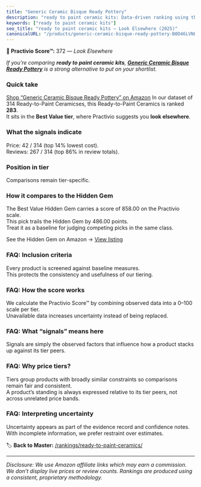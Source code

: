 ```yaml
---
title: "Generic Ceramic Bisque Ready Pottery"
description: "ready to paint ceramic kits: Data-driven ranking using the Practivio Score™. Positioned by quality, value, demand, findability, momentum."
keywords: ["ready to paint ceramic kits"]
seo_title: "ready to paint ceramic kits — Look Elsewhere (2025)"
canonicalURL: "/products/generic-ceramic-bisque-ready-pottery-B0D46LVNL3/"
---
```


**🚫 Practivio Score™:** 372 — _Look Elsewhere_


*If you're comparing **ready to paint ceramic kits**, **[Generic Ceramic Bisque Ready Pottery](https://www.amazon.com/dp/B0D46LVNL3?tag=practivio-20)** is a strong alternative to put on your shortlist.*
### Quick take
[Shop “Generic Ceramic Bisque Ready Pottery” on Amazon](https://www.amazon.com/dp/B0D46LVNL3?tag=practivio-20)
In our dataset of 314 Ready-to-Paint Ceramicses, this Ready-to-Paint Ceramics is ranked **283**.  
It sits in the **Best Value tier**, where Practivio suggests you **look elsewhere**.

### What the signals indicate
Price: 42 / 314 (top 14% lowest cost).  
Reviews: 267 / 314 (top 86% in review totals).  

### Position in tier
Comparisons remain tier-specific.

### How it compares to the Hidden Gem
The Best Value Hidden Gem carries a score of 858.00 on the Practivio scale.  
This pick trails the Hidden Gem by 486.00 points.  
Treat it as a baseline for judging competing picks in the same class.  

See the Hidden Gem on Amazon → [View listing](https://www.amazon.com/dp/B075L8LCTG?tag=practivio-20)

### FAQ: Inclusion criteria
Every product is screened against baseline measures.  
This protects the consistency and usefulness of our tiering.

### FAQ: How the score works
We calculate the Practivio Score™ by combining observed data into a 0–100 scale per tier.  
Unavailable data increases uncertainty instead of being replaced.

### FAQ: What “signals” means here
Signals are simply the observed factors that influence how a product stacks up against its tier peers.

### FAQ: Why price tiers?
Tiers group products with broadly similar constraints so comparisons remain fair and consistent.  
A product’s standing is always expressed relative to its tier peers, not across unrelated price bands.

### FAQ: Interpreting uncertainty
Uncertainty appears as part of the evidence record and confidence notes.  
With incomplete information, we prefer restraint over estimates.


🏷️ **Back to Master:** [/rankings/ready-to-paint-ceramics/](/rankings/ready-to-paint-ceramics/)

---
_Disclosure: We use Amazon affiliate links which may earn a commission. We don’t display live prices or review counts. Rankings are produced using a consistent, proprietary methodology._

